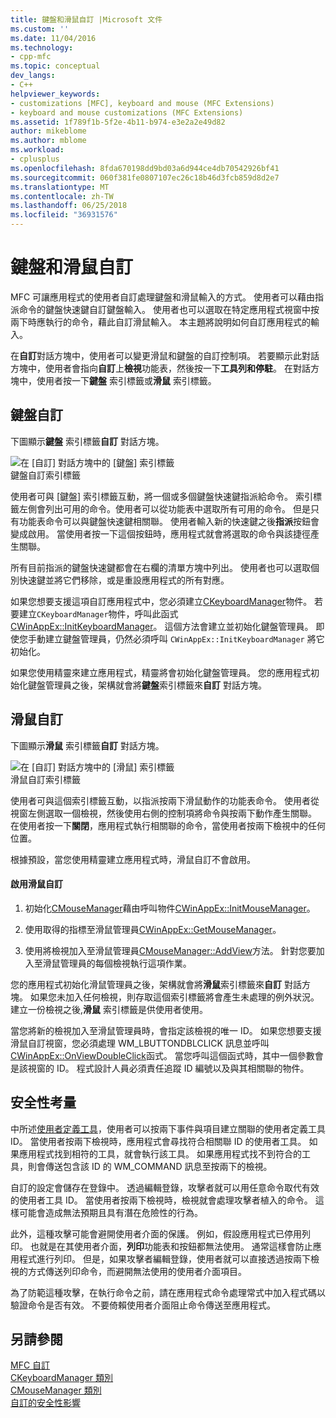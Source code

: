 ```yaml
---
title: 鍵盤和滑鼠自訂 |Microsoft 文件
ms.custom: ''
ms.date: 11/04/2016
ms.technology:
- cpp-mfc
ms.topic: conceptual
dev_langs:
- C++
helpviewer_keywords:
- customizations [MFC], keyboard and mouse (MFC Extensions)
- keyboard and mouse customizations (MFC Extensions)
ms.assetid: 1f789f1b-5f2e-4b11-b974-e3e2a2e49d82
author: mikeblome
ms.author: mblome
ms.workload:
- cplusplus
ms.openlocfilehash: 8fda670198dd9bd03a6d944ce4db70542926bf41
ms.sourcegitcommit: 060f381fe0807107ec26c18b46d3fcb859d8d2e7
ms.translationtype: MT
ms.contentlocale: zh-TW
ms.lasthandoff: 06/25/2018
ms.locfileid: "36931576"
---
```

# <a name="keyboard-and-mouse-customization"></a>鍵盤和滑鼠自訂
MFC 可讓應用程式的使用者自訂處理鍵盤和滑鼠輸入的方式。 使用者可以藉由指派命令的鍵盤快速鍵自訂鍵盤輸入。 使用者也可以選取在特定應用程式視窗中按兩下時應執行的命令，藉此自訂滑鼠輸入。 本主題將說明如何自訂應用程式的輸入。  
  
 在**自訂**對話方塊中，使用者可以變更滑鼠和鍵盤的自訂控制項。 若要顯示此對話方塊中，使用者會指向**自訂**上**檢視**功能表，然後按一下**工具列和停駐**。 在對話方塊中，使用者按一下**鍵盤** 索引標籤或**滑鼠** 索引標籤。  
  
## <a name="keyboard-customization"></a>鍵盤自訂  
 下圖顯示**鍵盤** 索引標籤**自訂** 對話方塊。  
  
 ![在 [自訂] 對話方塊中的 [鍵盤] 索引標籤](../mfc/media/mfcnextkeyboardtab.png "mfcnextkeyboardtab")  
鍵盤自訂索引標籤  
  
 使用者可與 [鍵盤] 索引標籤互動，將一個或多個鍵盤快速鍵指派給命令。 索引標籤左側會列出可用的命令。使用者可以從功能表中選取所有可用的命令。 但是只有功能表命令可以與鍵盤快速鍵相關聯。 使用者輸入新的快速鍵之後**指派**按鈕會變成啟用。 當使用者按一下這個按鈕時，應用程式就會將選取的命令與該捷徑產生關聯。  
  
 所有目前指派的鍵盤快速鍵都會在右欄的清單方塊中列出。 使用者也可以選取個別快速鍵並將它們移除，或是重設應用程式的所有對應。  
  
 如果您想要支援這項自訂應用程式中，您必須建立[CKeyboardManager](../mfc/reference/ckeyboardmanager-class.md)物件。 若要建立`CKeyboardManager`物件，呼叫此函式[CWinAppEx::InitKeyboardManager](../mfc/reference/cwinappex-class.md#initkeyboardmanager)。 這個方法會建立並初始化鍵盤管理員。 即使您手動建立鍵盤管理員，仍然必須呼叫 `CWinAppEx::InitKeyboardManager` 將它初始化。  
  
 如果您使用精靈來建立應用程式，精靈將會初始化鍵盤管理員。 您的應用程式初始化鍵盤管理員之後，架構就會將**鍵盤**索引標籤來**自訂** 對話方塊。  
  
## <a name="mouse-customization"></a>滑鼠自訂  
 下圖顯示**滑鼠** 索引標籤**自訂** 對話方塊。  
  
 ![在 [自訂] 對話方塊中的 [滑鼠] 索引標籤](../mfc/media/mfcnextmousetab.png "mfcnextmousetab")  
滑鼠自訂索引標籤  
  
 使用者可與這個索引標籤互動，以指派按兩下滑鼠動作的功能表命令。 使用者從視窗左側選取一個檢視，然後使用右側的控制項將命令與按兩下動作產生關聯。 在使用者按一下**關閉**，應用程式執行相關聯的命令，當使用者按兩下檢視中的任何位置。  
  
 根據預設，當您使用精靈建立應用程式時，滑鼠自訂不會啟用。  
  
#### <a name="to-enable-mouse-customization"></a>啟用滑鼠自訂  
  
1.  初始化[CMouseManager](../mfc/reference/cmousemanager-class.md)藉由呼叫物件[CWinAppEx::InitMouseManager](../mfc/reference/cwinappex-class.md#initmousemanager)。  
  
2.  使用取得的指標至滑鼠管理員[CWinAppEx::GetMouseManager](../mfc/reference/cwinappex-class.md#getmousemanager)。  
  
3.  使用將檢視加入至滑鼠管理員[CMouseManager::AddView](../mfc/reference/cmousemanager-class.md#addview)方法。 針對您要加入至滑鼠管理員的每個檢視執行這項作業。  
  
 您的應用程式初始化滑鼠管理員之後，架構就會將**滑鼠**索引標籤來**自訂** 對話方塊。 如果您未加入任何檢視，則存取這個索引標籤將會產生未處理的例外狀況。 建立一份檢視之後,**滑鼠** 索引標籤是供使用者使用。  
  
 當您將新的檢視加入至滑鼠管理員時，會指定該檢視的唯一 ID。 如果您想要支援滑鼠自訂視窗，您必須處理 WM_LBUTTONDBLCLICK 訊息並呼叫[CWinAppEx::OnViewDoubleClick](../mfc/reference/cwinappex-class.md#onviewdoubleclick)函式。 當您呼叫這個函式時，其中一個參數會是該視窗的 ID。 程式設計人員必須責任追蹤 ID 編號以及與其相關聯的物件。  
  
## <a name="security-concerns"></a>安全性考量  
 中所述[使用者定義工具](../mfc/user-defined-tools.md)，使用者可以按兩下事件與項目建立關聯的使用者定義工具 ID。 當使用者按兩下檢視時，應用程式會尋找符合相關聯 ID 的使用者工具。 如果應用程式找到相符的工具，就會執行該工具。 如果應用程式找不到符合的工具，則會傳送包含該 ID 的 WM_COMMAND 訊息至按兩下的檢視。  
  
 自訂的設定會儲存在登錄中。 透過編輯登錄，攻擊者就可以用任意命令取代有效的使用者工具 ID。 當使用者按兩下檢視時，檢視就會處理攻擊者植入的命令。 這樣可能會造成無法預期且具有潛在危險性的行為。  
  
 此外，這種攻擊可能會避開使用者介面的保護。 例如，假設應用程式已停用列印。 也就是在其使用者介面，**列印**功能表和按鈕都無法使用。 通常這樣會防止應用程式進行列印。 但是，如果攻擊者編輯登錄，使用者就可以直接透過按兩下檢視的方式傳送列印命令，而避開無法使用的使用者介面項目。  
  
 為了防範這種攻擊，在執行命令之前，請在應用程式命令處理常式中加入程式碼以驗證命令是否有效。 不要倚賴使用者介面阻止命令傳送至應用程式。  
  
## <a name="see-also"></a>另請參閱  
 [MFC 自訂](../mfc/customization-for-mfc.md)   
 [CKeyboardManager 類別](../mfc/reference/ckeyboardmanager-class.md)   
 [CMouseManager 類別](../mfc/reference/cmousemanager-class.md)   
 [自訂的安全性影響](../mfc/security-implications-of-customization.md)


